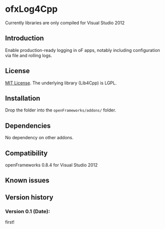 ofxLog4Cpp
=====================================

Currently libraries are only compiled for Visual Studio 2012

Introduction
------------
Enable production-ready logging in oF apps, notably including configuration via file and rolling logs.

License
-------
[MIT License](https://en.wikipedia.org/wiki/MIT_License). The underlying library (Lib4Cpp) is LGPL.

Installation
------------
Drop the folder into the `openFrameworks/addons/` folder.

Dependencies
------------
No dependency on other addons.

Compatibility
------------
openFrameworks 0.8.4 for Visual Studio 2012

Known issues
------------

Version history
------------
### Version 0.1 (Date):
first!


